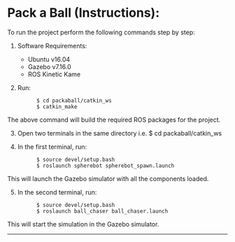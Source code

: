 # Pack a Ball (Instructions): 

To run the project perform the following commands step by step:

1. Software Requirements:
   
   * Ubuntu v16.04
   * Gazebo v7.16.0
   * ROS Kinetic Kame

3. Run:

             $ cd packaball/catkin_ws
             $ catkin_make

The above command will build the required ROS packages for the project.

3. Open two terminals in the same directory i.e. $ cd packaball/catkin_ws

4. In the first terminal, run:

             $ source devel/setup.bash
             $ roslaunch spherebot spherebot_spawn.launch
   
This will launch the Gazebo simulator with all the components loaded.

5. In the second terminal, run:

             $ source devel/setup.bash
             $ roslaunch ball_chaser ball_chaser.launch
   
This will start the simulation in the Gazebo simulator.
__________________________________________________________________________
